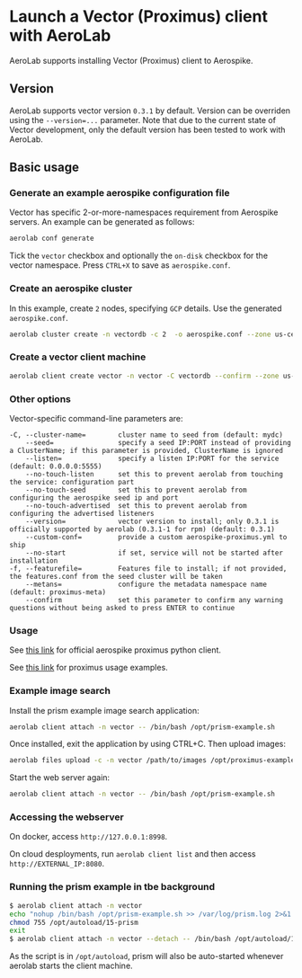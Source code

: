 # Launch a Vector (Proximus) client with AeroLab

AeroLab supports installing Vector (Proximus) client to Aerospike.

## Version

AeroLab supports vector version `0.3.1` by default. Version can be overriden using the `--version=...` parameter. Note that due to the current state of Vector development, only the default version has been tested to work with AeroLab.

## Basic usage

### Generate an example aerospike configuration file

Vector has specific 2-or-more-namespaces requirement from Aerospike servers. An example can be generated as follows:

```bash
aerolab conf generate
```

Tick the `vector` checkbox and optionally the `on-disk` checkbox for the vector namespace. Press `CTRL+X` to save as `aerospike.conf`.

### Create an aerospike cluster

In this example, create `2` nodes, specifying `GCP` details. Use the generated `aerospike.conf`.

```bash
aerolab cluster create -n vectordb -c 2  -o aerospike.conf --zone us-central1-a --instance e2-standard-4
```

### Create a vector client machine

```bash
aerolab client create vector -n vector -C vectordb --confirm --zone us-central1-a --instance e2-standard-4
```

### Other options

Vector-specific command-line parameters are:
```
-C, --cluster-name=        cluster name to seed from (default: mydc)
    --seed=                specify a seed IP:PORT instead of providing a ClusterName; if this parameter is provided, ClusterName is ignored
    --listen=              specify a listen IP:PORT for the service (default: 0.0.0.0:5555)
    --no-touch-listen      set this to prevent aerolab from touching the service: configuration part
    --no-touch-seed        set this to prevent aerolab from configuring the aerospike seed ip and port
    --no-touch-advertised  set this to prevent aerolab from configuring the advertised listeners
    --version=             vector version to install; only 0.3.1 is officially supported by aerolab (0.3.1-1 for rpm) (default: 0.3.1)
    --custom-conf=         provide a custom aerospike-proximus.yml to ship
    --no-start             if set, service will not be started after installation
-f, --featurefile=         Features file to install; if not provided, the features.conf from the seed cluster will be taken
    --metans=              configure the metadata namespace name (default: proximus-meta)
    --confirm              set this parameter to confirm any warning questions without being asked to press ENTER to continue
```

### Usage

See [this link](https://github.com/aerospike/aerospike-proximus-client-python) for official aerospike proximus python client.

See [this link](https://github.com/aerospike/proximus-examples) for proximus usage examples.

### Example image search

Install the prism example image search application:

```bash
aerolab client attach -n vector -- /bin/bash /opt/prism-example.sh
```

Once installed, exit the application by using CTRL+C. Then upload images:

```bash
aerolab files upload -c -n vector /path/to/images /opt/proximus-examples/prism-image-search/prism/static/images/data/
```

Start the web server again:

```bash
aerolab client attach -n vector -- /bin/bash /opt/prism-example.sh
```

### Accessing the webserver

On docker, access `http://127.0.0.1:8998`.

On cloud desployments, run `aerolab client list` and then access `http://EXTERNAL_IP:8080`.

### Running the prism example in tbe background

```bash
$ aerolab client attach -n vector
echo "nohup /bin/bash /opt/prism-example.sh >> /var/log/prism.log 2>&1 &" > /opt/autoload/15-prism
chmod 755 /opt/autoload/15-prism
exit
$ aerolab client attach -n vector --detach -- /bin/bash /opt/autoload/15-prism
```

As the script is in `/opt/autoload`, prism will also be auto-started whenever aerolab starts the client machine.
